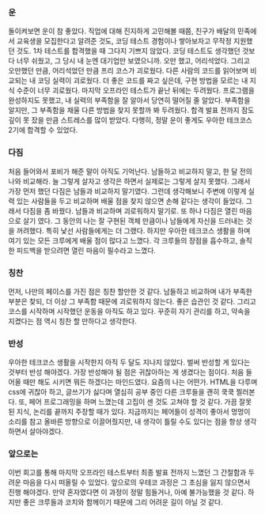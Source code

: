 ### 운
돌이켜보면 운이 참 좋았다. 직업에 대해 진지하게 고민해볼 때쯤, 친구가 배달의 민족에서 교육생을 모집한다고 알려준 것도, 코딩 테스트 경험이나 쌓아보자고 무작정 지원했던 것도. 
1차 테스트를 합격했을 때 그다지 기쁘지 않았다. 코딩 테스트도 생각했던 것보다 너무 쉬웠고, 그 당시 내 눈엔 대기업만 보였으니까. 
오만 했고, 어리석었다. 그리고 오만했던 만큼, 어리석었던 만큼 프리 코스가 괴로웠다. 다른 사람의 코드를 읽어보며 비교되는 내 코딩 실력이 괴로웠다. 더 좋은 코드를 짜고 싶은데, 구현 방법을 모르는 내 지식 수준이 너무 괴로웠다. 
마지막 오프라인 테스트가 끝난 뒤에는 두려웠다. 프로그램을 완성하지도 못했고, 내 실력의 부족함을 잘 알아서 당연히 떨어질 줄 알았다. 부족함을 알지만, 그 부족함을 채울 다른 방법을 찾지 못할까 봐 두려웠다. 합격 발표 전까지 잠도 깊이 못 잤을 만큼 스트레스를 많이 받았다. 
다행히, 정말 운이 좋게도 우아한 테크코스 2기에 합격할 수 있었다.


### 다짐
처음 들어와서 포비가 해준 말이 아직도 기억난다. 남들하고 비교하지 말고, 한 달 전의 나와 비교해라. 늘 그렇게 살자고 생각은 하면서 실제로는 그렇게 살지 못했다. 그래서 가장 먼저 했던 다짐은 남들과 비교하지 말기였다. 
그런데 생각해보니 주변에 이렇게 실력 있는 사람들을 두고 비교하며 배울 점을 찾지 않으면 손해 같다는 생각이 들었다. 그래서 다짐을 좀 바꿨다. 남들과 비교하며 괴로워하지 말기로. 
또 하나 다짐은 열린 마음으로 살기 였다. 그 동안의 나는 잘 구현된 객체 만큼이나 남들에게 자신을 드러내는 것을 꺼려했다. 특히 낯선 사람들에게는 더 그랬다. 
하지만 우아한 테크코스 생활을 하며 여기 있는 모든 크루에게 배울 점이 많다고 느꼈다. 각 크루들의 장점을 흡수하고, 솔직한 피드백을 받으려면 열린 마음이 필수라고 느꼈다.

### 칭찬
먼저, 나만의 페이스를 가진 점은 칭찬 할만한 것 같다. 남들하고 비교하며 내가 부족한 부분은 찾되, 더 이상 그 부족함 때문에 괴로워하지 않는다. 좋은 습관인 것 같다. 
그리고 코스를 시작하며 시작했던 운동을 아직도 하고 있다. 꾸준히 자기 관리를 하고, 약속을 지켰다는 점 역시 칭찬 할 만하다고 생각한다.

### 반성
우아한 테크코스 생활을 시작한지 아직 두 달도 지나지 않았다. 벌써 반성할 게 있다는 것부터 반성 해야겠다. 
가장 반성해야 될 점은 귀찮아하는 게 생겼다는 점이다. 처음 들어올 때만 해도 시키면 뭐든 하겠다는 마인드였다. 요즘의 나는 어떤가. HTML을 다루며 css에 귀찮아 하고, 글쓰기가 싫다며 열심히 공부 중인 다른 크루들을 괜히 쿡쿡 찔러본다. 
또, 페어 프로그래밍을 하며 느꼈는데 고집이 센 것도 고쳐야 할 것 같다. 가끔 잘못된 지식, 논리를 끝까지 주장할 때가 있다. 
지금까지는 페어들이 성격이 좋아서 멍멍이 소리를 참고 올바른 방향으로 이끌어줬지만, 내 생각이 틀릴 수도 있다는 점을 항상 생각하면서 살아야겠다.

### 앞으로는
이번 회고를 통해 마지막 오프라인 테스트부터 최종 발표 전까지 느꼈던 그 간절함과 두려운 마음을 다시 떠올릴 수 있었다. 앞으로의 우테코 과정은 그 초심을 잃지 않으면서 진행 해야겠다. 
만약 혼자였다면 이 과정이 정말 힘들거나, 아예 불가능했을 것 같다. 하지만 좋은 크루들과 코치와 함께이기 때문에 그리 어려운 길이 아닐 것 같다.
